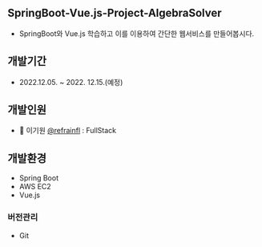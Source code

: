 ## SpringBoot-Vue.js-Project-AlgebraSolver 
- SpringBoot와 Vue.js 학습하고 이를 이용하여 간단한 웹서비스를 만들어봅시다.


## 개발기간
- 2022.12.05. ~ 2022. 12.15.(예정)


## 개발인원
- 👤 이기원 [@refrainfl](https://github.com/refrainfl) : FullStack


## 개발환경
   - Spring Boot
   - AWS EC2
   - Vue.js
    
### 버전관리
- Git
